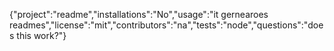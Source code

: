 {"project":"readme","installations":"No","usage":"it gernearoes readmes","license":"mit","contributors":"na","tests":"node","questions":"does this work?"}
